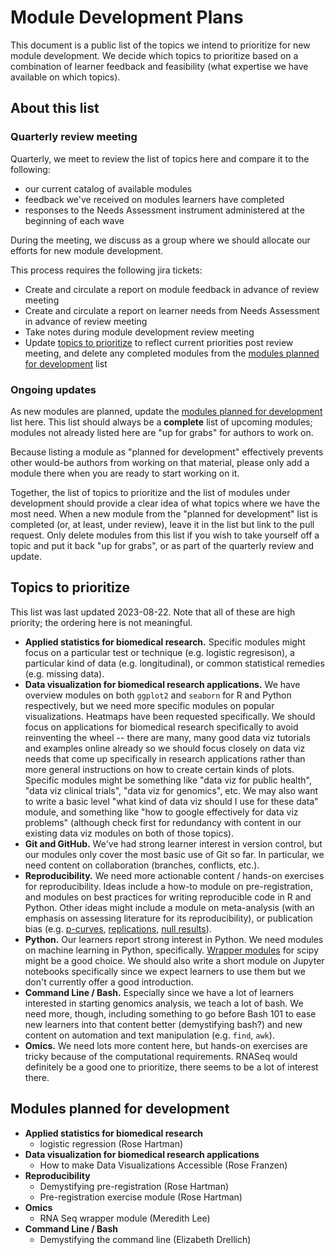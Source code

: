 # Module Development Plans

This document is a public list of the topics we intend to prioritize for new module development. 
We decide which topics to prioritize based on a combination of learner feedback and feasibility (what expertise we have available on which topics). 

## About this list

### Quarterly review meeting

Quarterly, we meet to review the list of topics here and compare it to the following:

- our current catalog of available modules
- feedback we've received on modules learners have completed 
- responses to the Needs Assessment instrument administered at the beginning of each wave 

During the meeting, we discuss as a group where we should allocate our efforts for new module development. 

This process requires the following jira tickets:

- Create and circulate a report on module feedback in advance of review meeting
- Create and circulate a report on learner needs from Needs Assessment in advance of review meeting
- Take notes during module development review meeting
- Update [topics to prioritize](#topics-to-prioritize) to reflect current priorities post review meeting, and delete any completed modules from the [modules planned for development](#modules-planned-for-development) list

### Ongoing updates

As new modules are planned, update the [modules planned for development](#modules-planned-for-development) list here. 
This list should always be a **complete** list of upcoming modules; modules not already listed here are "up for grabs" for authors to work on. 

Because listing a module as "planned for development" effectively prevents other would-be authors from working on that material, please only add a module there when you are ready to start working on it. 

Together, the list of topics to prioritize and the list of modules under development should provide a clear idea of what topics where we have the most need. 
When a new module from the "planned for development" list is completed (or, at least, under review), leave it in the list but link to the pull request. 
Only delete modules from this list if you wish to take yourself off a topic and put it back "up for grabs", or as part of the quarterly review and update.

## Topics to prioritize

This list was last updated 2023-08-22.
Note that all of these are high priority; the ordering here is not meaningful.

- **Applied statistics for biomedical research.** Specific modules might focus on a particular test or technique (e.g. logistic regresison), a particular kind of data (e.g. longitudinal), or common statistical remedies (e.g. missing data).
- **Data visualization for biomedical research applications.** We have overview modules on both `ggplot2` and `seaborn` for R and Python respectively, but we need more specific modules on popular visualizations. Heatmaps have been requested specifically. We should focus on applications for biomedical research specifically to avoid reinventing the wheel -- there are many, many good data viz tutorials and examples online already so we should focus closely on data viz needs that come up specifically in research applications rather than more general instructions on how to create certain kinds of plots. Specific modules might be something like "data viz for public health", "data viz clinical trials", "data viz for genomics", etc. We may also want to write a basic level "what kind of data viz should I use for these data" module, and something like "how to google effectively for data viz problems" (although check first for redundancy with content in our existing data viz modules on both of those topics).
- **Git and GitHub.** We've had strong learner interest in version control, but our modules only cover the most basic use of Git so far. In particular, we need content on collaboration (branches, conflicts, etc.). 
- **Reproducibility.** We need more actionable content / hands-on exercises for reproducibility. Ideas include a how-to module on pre-registration, and modules on best practices for writing reproducible code in R and Python. Other ideas might include a module on meta-analysis (with an emphasis on assessing literature for its reproducibility), or publication bias (e.g. [p-curves](https://www.bitss.org/education/mooc-parent-page/week-2-publication-bias/detecting-and-reducing-publication-bias/p-curve-a-tool-for-detecting-publication-bias/), [replications](https://journals.plos.org/plosone/browse/replication_studies), [null results](https://asm.org/Articles/2021/July/Null-Results,-Replication-Studies-and-Other-Import)). 
- **Python.** Our learners report strong interest in Python. We need modules on machine learning in Python, specifically. [Wrapper modules](https://liascript.github.io/course/?https://raw.githubusercontent.com/arcus/education_modules/main/docs.md#which-module-template-to-use) for scipy might be a good choice. We should also write a short module on Jupyter notebooks specifically since we expect learners to use them but we don't currently offer a good introduction.
- **Command Line / Bash.** Especially since we have a lot of learners interested in starting genomics analysis, we teach a lot of bash. We need more, though, including something to go before Bash 101 to ease new learners into that content better (demystifying bash?) and new content on automation and text manipulation (e.g. `find`, `awk`). 
- **Omics.** We need lots more content here, but hands-on exercises are tricky because of the computational requirements. RNASeq would definitely be a good one to prioritize, there seems to be a lot of interest there. 

## Modules planned for development

- **Applied statistics for biomedical research**
    * logistic regression (Rose Hartman)
- **Data visualization for biomedical research applications**
    * How to make Data Visualizations Accessible (Rose Franzen)
- **Reproducibility**
    * Demystifying pre-registration (Rose Hartman)
    * Pre-registration exercise module (Rose Hartman)
- **Omics**
    * RNA Seq wrapper module (Meredith Lee)
- **Command Line / Bash**
    * Demystifying the command line (Elizabeth Drellich)
